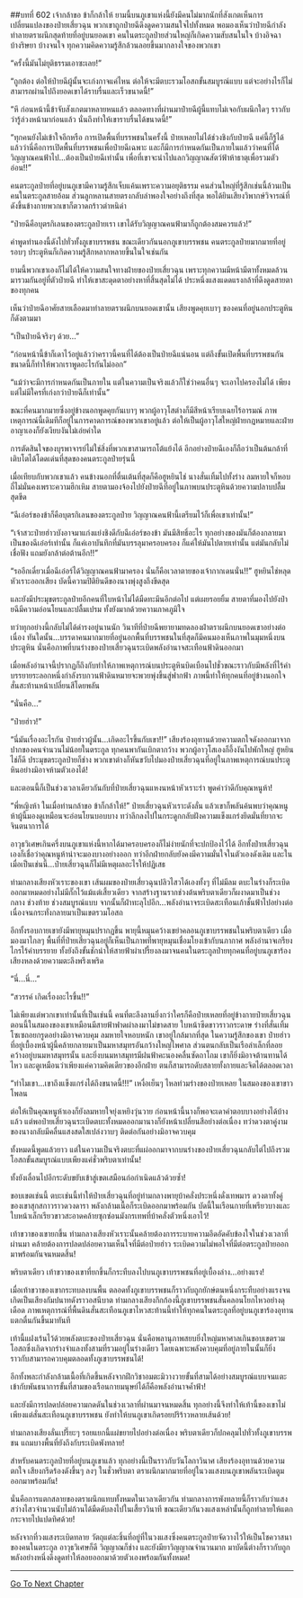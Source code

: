 ##บทที่ 602 เจ้ากล้าขอ ข้าก็กล้าให้
ยามนี้บนภูเขาแห่งนี้ยังมีคนไม่มากนักที่สังเกตเห็นการเปลี่ยนแปลงของป๋ายเสี่ยวฉุน พวกเขาถูกป๋ายฉีดึงดูดความสนใจไปทั้งหมด พอมองเห็นว่าป๋ายฉีกำลังทำลายตราผนึกสุดท้ายที่อยู่บนยอดเขา คนในตระกูลป๋ายส่วนใหญ่ก็เกิดความสับสนในใจ บ้างอิจฉา บ้างริษยา บ้างจนใจ ทุกความคิดความรู้สึกล้วนลอยขึ้นมากลางใจของพวกเขา

“ครั้งนี้มันไม่ยุติธรรมเอาซะเลย!”

“ถูกต้อง ต่อให้ป๋ายฉีผู้นั้นจะเก่งกาจแค่ไหน ต่อให้จะมีตบะรวมโอสถขั้นสมบูรณ์แบบ แต่จะอย่างไรก็ไม่สามารถผ่านไปถึงยอดเขาได้ราบรื่นและเร็วขนาดนี้!”

“หึ ก่อนหน้านี้ข้าจับสังเกตมาหลายหนแล้ว ตลอดทางที่ผ่านมาป๋ายฉีผู้นี้แทบไม่เจอกับผนึกใดๆ ราวกับว่ารู้ล่วงหน้ามาก่อนแล้ว นั่นถึงทำให้เขาราบรื่นได้ขนาดนี้!”

“ทุกคนยังไม่เข้าใจอีกหรือ การเปิดพื้นที่บรรพชนในครั้งนี้ ป๋ายเหลยไม่ได้ช่วงชิงกับป๋ายฉี แค่นี้ก็รู้ได้แล้วว่านี่คือการเปิดพื้นที่บรรพชนเพื่อป๋ายฉีเฉพาะ และก็มีการกำหนดกันเป็นภายในแล้วว่าคนที่ได้วิญญาณคนฟ้าไป...ต้องเป็นป๋ายฉีเท่านั้น เพื่อที่เขาจะนำไปแลกวิญญาณสัตว์ฟ้าห้าธาตุเพื่อรวมตัวอ่อน!!”

คนตระกูลป๋ายที่อยู่บนภูเขามีความรู้สึกเจ็บแค้นเพราะความอยุติธรรม คนส่วนใหญ่ที่รู้สึกเช่นนี้ล้วนเป็นคนในตระกูลสายอ้อม ส่วนลูกหลานสายตรงกลับลำพองใจอย่างถึงที่สุด พอได้ยินเสียงวิพากษ์วิจารณ์ที่ดังขึ้นข้างกายพวกเขาก็ตวาดกร้าวตำหนิด่า

“ป๋ายฉีคือบุตรกิเลนของตระกูลป๋ายเรา เขาได้รับวิญญาณคนฟ้ามาก็ถูกต้องสมควรแล้ว!”

คำพูดทำนองนี้ดังไปทั่วทั้งภูเขาบรรพชน ขณะเดียวกันนอกภูเขาบรรพชน คนตระกูลป๋ายมากมายที่อยู่รอบๆ ประตูหินก็เกิดความรู้สึกหลากหลายขึ้นในใจเช่นกัน

ยามนี้พวกเขาเองก็ไม่ได้ให้ความสนใจทางฝ่ายของป๋ายเสี่ยวฉุน เพราะทุกความมีหน้ามีตาทั้งหมดล้วนมารวมกันอยู่ที่ตัวป๋ายฉี ทำให้เขาสะดุดตาอย่างหาที่สิ้นสุดไม่ได้ ประหนึ่งแสงแดดแรงกล้าที่ดึงดูดสายตาของทุกคน

เห็นว่าป๋ายฉีอาศัยสายเลือดมาทำลายตราผนึกบนยอดเขานั้น เสียงพูดคุยเบาๆ ของคนที่อยู่นอกประตูหินก็ดังตามมา

“เป็นป๋ายฉีจริงๆ ด้วย...”

“ก่อนหน้านี้ข้าก็เดาไว้อยู่แล้วว่าคราวนี้คนที่ได้ต้องเป็นป๋ายฉีแน่นอน แต่ถึงขั้นเปิดพื้นที่บรรพชนกันขนาดนี้ก็ทำให้พวกเราพูดอะไรกันไม่ออก”

“แม้ว่าจะมีการกำหนดกันเป็นภายใน แต่ในความเป็นจริงแล้วก็ใช่ว่าคนอื่นๆ จะเอาไปครองไม่ได้ เพียงแต่ไม่มีใครที่เก่งกว่าป๋ายฉีก็เท่านั้น”

ขณะที่คนมากมายซึ่งอยู่ข้างนอกพูดคุยกันเบาๆ พวกผู้อาวุโสต่างก็มีสีหน้าเรียบเฉยไร้อารมณ์ ภาพเหตุการณ์นี้เดิมทีก็อยู่ในการคาดการณ์ของพวกเขาอยู่แล้ว ต่อให้เป็นผู้อาวุโสใหญ่ฝ่ายกฎหมายและฝ่ายอาญาเองก็ยังเงียบงันไม่เอ่ยคำใด

การตัดสินใจของบุรพาจารย์ไม่ใช่สิ่งที่พวกเขาสามารถโต้แย้งได้ อีกอย่างป๋ายฉีเองก็ถือว่าเป็นต้นกล้าที่เติบโตได้โดดเด่นที่สุดของคนตระกูลป๋ายรุ่นนี้

เมื่อเทียบกับพวกเขาแล้ว คนข้างนอกที่ตื่นเต้นที่สุดก็คือฮูหยินไช่ นางสั่นเทิ้มไปทั้งร่าง ลมหายใจก็หอบถี่ไม่มั่นคงเพราะความฮึกเหิม สายตามองจ้องไปยังป๋ายฉีที่อยู่ในภาพบนประตูหินด้วยความปลาบปลื้มสุดขีด

“ฉีเอ๋อร์ของข้าก็คือบุตรกิเลนของตระกูลป๋าย วิญญาณคนฟ้านี้เตรียมไว้ก็เพื่อเขาเท่านั้น!”

“เจ้าสวะป๋ายฮ่าวบังอาจมาแก่งแย่งชิงดีกับฉีเอ๋อร์ของข้า มันมีสิทธิ์อะไร ทุกอย่างของมันก็ต้องกลายมาเป็นของฉีเอ๋อร์เท่านั้น ก็แค่เอาบันทึกที่มันบรรลุมาครอบครอง ก็แค่ให้มันไปตายเท่านั้น แต่มันกลับไม่เชื่อฟัง แถมยังกล้าต่อต้านอีก!!”

“รออีกเดี๋ยวเมื่อฉีเอ๋อร์ได้วิญญาณคนฟ้ามาครอง นั่นก็คือเวลาตายของเจ้ากากเดนนั่น!!” ฮูหยินไช่หลุดหัวเราะออกเสียง บัดนี้ความปิติยินดีของนางพุ่งสูงถึงขีดสุด

และยังมีประมุขตระกูลป๋ายอีกคนที่ใบหน้าไม่ได้มืดทะมึนอีกต่อไป แต่เผยรอยยิ้ม สายตาที่มองไปยังป๋ายฉีมีความอ่อนโยนและปลื้มเปรม ทั้งยังมากด้วยความภาคภูมิใจ

ทว่าทุกอย่างนี้กลับไม่ได้ดำรงอยู่นานนัก วินาทีที่ป๋ายฉีพยายามทดลองฝ่าตราผนึกบนยอดเขาอย่างต่อเนื่อง ทันใดนั้น...บรรดาคนมากมายที่อยู่นอกพื้นที่บรรพชนในที่สุดก็มีคนมองเห็นภาพในมุมหนึ่งบนประตูหิน นั่นคือภาพที่บนร่างของป๋ายเสี่ยวฉุนระเบิดพลังอำนาจสะเทือนฟ้าดินออกมา

เมื่อพลังอำนาจนี้ปรากฏก็ถึงกับทำให้ภาพเหตุการณ์บนประตูหินบิดเบือนไปชั่วขณะราวกับมีพลังที่ไร้คำบรรยายระลอกหนึ่งกำลังรบกวนฟ้าดินหมายจะพวยพุ่งขึ้นสู่ฟากฟ้า ภาพนี้ทำให้ทุกคนที่อยู่ข้างนอกใจสั่นสะท้านหน้าเปลี่ยนสีโดยพลัน

“นั่นคือ...”

“ป๋ายฮ่าว!”

“นี่มันเรื่องอะไรกัน ป๋ายฮ่าวผู้นั้น...เกิดอะไรขึ้นกับเขา!!” เสียงร้องอุทานด้วยความตกใจดังออกมาจากปากของคนจำนวนไม่น้อยในตระกูล ทุกคนพากันเบิกตากว้าง พวกผู้อาวุโสเองก็อึ้งงันไปพักใหญ่ ฮูหยินไช่ก็ดี ประมุขตระกูลป๋ายก็ช่าง พวกเขาต่างก็หันขวับไปมองป๋ายเสี่ยวฉุนที่อยู่ในภาพเหตุการณ์บนประตูหินอย่างมิอาจห้ามตัวเองได้!

และตอนนี้ก็เป็นช่วงเวลาเดียวกันกับที่ป๋ายเสี่ยวฉุนแหงนหน้าหัวเราะร่า พูดคำว่าดีกับคุณหนูห้า!

“พี่หญิงห้า ในเมื่อท่านกล้าขอ ข้าก็กล้าให้!” ป๋ายเสี่ยวฉุนหัวเราะดังลั่น แล้วเขาก็พลันค้นพบว่าคุณหนูห้าผู้นี้มองดูเหมือนจะอ่อนโยนบอบบาง ทว่าลึกลงไปในกระดูกกลับฝังความแข็งแกร่งยึดมั่นที่ยากจะจินตนาการได้

อาวุธวิเศษเกินครึ่งบนภูเขาแห่งนี้หากได้มาครอบครองก็ไม่ง่ายนักที่จะปกป้องไว้ได้ อีกทั้งป๋ายเสี่ยวฉุนเองก็เชื่อว่าคุณหนูห้าน่าจะมองบางอย่างออก ทว่าอีกฝ่ายกลับยังคงมีความมั่นใจในตัวเองดังเดิม และในเมื่อเป็นเช่นนี้...ป๋ายเสี่ยวฉุนก็ไม่มีเหตุผลอะไรให้ปฏิเสธ

ท่ามกลางเสียงหัวเราะของเขา เส้นผมของป๋ายเสี่ยวฉุนปลิวไสวได้เองทั้งๆ ที่ไม่มีลม ตบะในร่างก็ระเบิดออกมาหมดอย่างไม่มีกั๊กไว้แม้แต่เสี้ยวเดียว จากสร้างฐานรากช่วงต้นพริบตาเดียวก็ผงาดมาเป็นช่วงกลาง ช่วงท้าย ช่วงสมบูรณ์แบบ จากนั้นก็ฝ่าทะลุไปอีก...พลังอำนาจระเบิดสะเทือนเก้าชั้นฟ้าไปอย่างต่อเนื่องจนกระทั่งกลายมาเป็นเขตรวมโอสถ

อีกทั้งรอบกายเขายังมีพายุหมุนปรากฏขึ้น พายุนี้หมุนคว้างเขย่าคลอนภูเขาบรรพชนในพริบตาเดียว เมื่อมองมาไกลๆ พื้นที่ที่ป๋ายเสี่ยวฉุนอยู่ก็เห็นเป็นภาพที่พายุหมุนเชื่อมโยงเข้ากับนภากาศ พลังอำนาจเกรียงไกรไร้คำบรรยาย ทั้งยังถึงขั้นชักนำให้สายฟ้าผ่าเปรี้ยงลงมาจนคนในตระกูลป๋ายทุกคนที่อยู่บนภูเขาร้องเสียงหลงด้วยความตะลึงพรึงเพริด

“นี่...นี่...”

“สวรรค์ เกิดเรื่องอะไรขึ้น!!”

ไม่เพียงแต่พวกเขาเท่านั้นที่เป็นเช่นนี้ คนที่ตะลึงลานยิ่งกว่าใครก็คือป๋ายเหลยที่อยู่ข้างกายป๋ายเสี่ยวฉุน ตอนนี้ในสมองของเขาเหมือนมีสายฟ้าฟาดผ่าลงมาไม่ขาดสาย ใบหน้าซีดขาวราวกระดาษ ร่างที่สั่นเทิ้มโซเซถอยกรูดอย่างมิอาจควบคุม ลมหายใจหอบหนัก เขาอยู่ใกล้มากที่สุด ในความรู้สึกของเขา ป๋ายฮ่าวที่อยู่เบื้องหน้าผู้นี้คล้ายกลายมาเป็นมหาสมุทรอันกว้างใหญ่ไพศาล ส่วนตนกลับเป็นเรือลำเล็กที่ลอยคว้างอยู่บนมหาสมุทรนั้น และยิ่งบนมหาสมุทรมีฝนฟ้าคะนองคลื่นซัดถาโถม เขาก็ยิ่งมิอาจต้านทานได้ไหว และดูเหมือนว่าเพียงแค่ความคิดเดียวของอีกฝ่าย ตนก็สามารถดับสลายทั้งกายและจิตได้ตลอดเวลา

“ทำไมเขา...เขาถึงแข็งแกร่งได้ถึงขนาดนี้!!!” เหงื่อเย็นๆ ไหลท่วมร่างของป๋ายเหลย ในสมองของเขาขาวโพลน

ต่อให้เป็นคุณหนูห้าเองก็ยังลมหายใจยุ่งเหยิงวุ่นวาย ก่อนหน้านี้นางก็พอจะเดาคำตอบบางอย่างได้บ้างแล้ว แต่พอป๋ายเสี่ยวฉุนระเบิดตบะทั้งหมดออกมานางก็ยังหน้าเปลี่ยนสีอย่างต่อเนื่อง ทว่าดวงตาคู่งามของนางกลับมีคลื่นแสงสดใสเปล่งวาบๆ ติดต่อกันอย่างมิอาจควบคุม

ทั้งหมดนี้พูดแล้วยาว แต่ในความเป็นจริงตบะที่แผ่ออกมาจากบนร่างของป๋ายเสี่ยวฉุนกลับไต่ไปถึงรวมโอสถขั้นสมบูรณ์แบบเพียงแค่ชั่วพริบตาเท่านั้น!

ทั้งยังเลื่อนไปอีกระดับขยับเข้าสู่เขตเสมือนก่อกำเนิดแล้วด้วยซ้ำ!

ขอบเขตเช่นนี้ ตบะเช่นนี้ทำให้ป๋ายเสี่ยวฉุนที่อยู่ท่ามกลางพายุบ้าคลั่งประหนึ่งดั่งเทพมาร ดวงตาทั้งคู่ของเขาสุกสกาวราวดวงดารา พลังกล้ามเนื้อก็ระเบิดออกมาพร้อมกัน บัดนี้ในเรือนกายที่เพรียวบางและใบหน้าเล็กเรียวขาวสะอาดคล้ายซุกซ่อนมังกรเทพที่บ้าคลั่งตัวหนึ่งเอาไว้!

เท้าขวาของเขายกขึ้น ท่ามกลางเสียงหัวเราะนั้นคล้ายต้องการระบายความอึดอัดคับข้องใจในช่วงเวลาที่ผ่านมา คล้ายต้องการปลดปล่อยความเห็นใจที่มีต่อป๋ายฮ่าว ระเบิดความไม่พอใจที่มีต่อตระกูลป๋ายออกมาพร้อมกันจนหมดสิ้น!

พริบตาเดียว เท้าขวาของเขาที่ยกขึ้นก็กระทืบลงไปบนภูเขาบรรพชนที่อยู่เบื้องล่าง...อย่างแรง!

เมื่อเท้าขวาของเขากระทบลงบนพื้น ตลอดทั้งภูเขาบรรพชนก็ราวกับถูกยักษ์ตนหนึ่งกระทืบอย่างแรงจนเกิดเป็นเสียงกัมปนาทดังราวอสนีบาต ท่ามกลางเสียงกึกก้องนี้ภูเขาบรรพชนสั่นคลอนโยกไหวอย่างดุเดือด ภาพเหตุการณ์ที่พื้นดินสั่นสะเทือนภูเขาไหวสะท้านนี้ทำให้ทุกคนในตระกูลที่อยู่บนภูเขาร้องอุทานแตกตื่นกันขึ้นมาทันที

เท้านี้แฝงเร้นไว้ด้วยพลังตบะของป๋ายเสี่ยวฉุน นั่นคือพลานุภาพสยบยิ่งใหญ่มหาศาลเกินขอบเขตรวมโอสถซึ่งเกิดจากร่างจำแลงทั้งสามที่รวมอยู่ในร่างเดียว โดยเฉพาะพลังควบคุมที่อยู่ภายในนั้นก็ยิ่งราวกับสามารถควบคุมตลอดทั้งภูเขาบรรพชนได้!

อีกทั้งพละกำลังกล้ามเนื้อที่เกิดขึ้นหลังจากฝึกวิชาอมตะมิวางวายขั้นที่สามได้อย่างสมบูรณ์แบบจนแตะเข้ากับพันธนาการขั้นที่สามของเรือนกายมนุษย์ได้ก็คือพลังอำนาจค้ำฟ้า!

และยังมีการปลดปล่อยความกดดันในช่วงเวลาที่ผ่านมาจนหมดสิ้น ทุกอย่างนี้จึงทำให้เท้านี้ของเขาไม่เพียงแต่สั่นสะเทือนภูเขาบรรพชน ยังทำให้บนภูเขาเกิดรอยปริร้าวหลายเส้นด้วย!

ท่ามกลางเสียงลั่นเปรี๊ยะๆ รอยแยกนี้แผ่ขยายไปอย่างต่อเนื่อง พริบตาเดียวก็ปกคลุมไปทั่วทั้งภูเขาบรรพชน แถมบางพื้นที่ยังถึงกับระเบิดพังทลาย!

สำหรับคนตระกูลป๋ายที่อยู่บนภูเขาแล้ว ทุกอย่างนี้เป็นราวกับวันโลกาวินาศ เสียงร้องอุทานด้วยความตกใจ เสียงกรีดร้องดังขึ้นๆ ลงๆ ในชั่วพริบตา ตราผนึกมากมายที่อยู่ในวงแสงบนภูเขาพลันระเบิดตูมออกมาพร้อมกัน!

นั่นคือการแตกสลายของตราผนึกแทบทั้งหมดในเวลาเดียวกัน ท่ามกลางการพังทลายนี้ก็ราวกับว่าแสงสว่างไสวจำนวนนับไม่ถ้วนได้มืดดับลงไปในเสี้ยววินาที ขณะเดียวกันวงแสงเหล่านั้นก็ถูกทำลายให้แตกกระจายไปแปดทิศด้วย!

หลังจากที่วงแสงระเบิดทลาย วัตถุแต่ละชิ้นที่อยู่ที่ในวงแสงซึ่งคนตระกูลป๋ายจัดวางไว้ให้เป็นโชควาสนาของคนในตระกูล อาวุธวิเศษก็ดี วิญญาณก็ช่าง และยังมียาวิญญาณจำนวนมาก มาบัดนี้ต่างก็ราวกับถูกพลังอย่างหนึ่งดึงดูดทำให้ลอยออกมาด้วยตัวเองพร้อมกันทั้งหมด!

------


[Go To Next Chapter]( ./40.md)